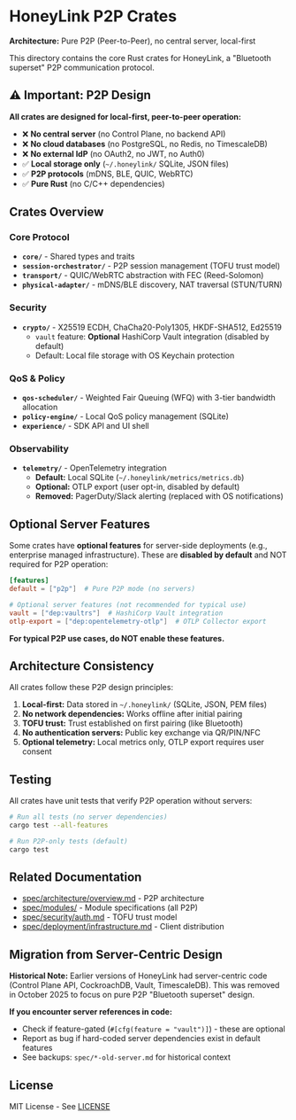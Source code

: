 # HoneyLink P2P Crates

**Architecture:** Pure P2P (Peer-to-Peer), no central server, local-first

This directory contains the core Rust crates for HoneyLink, a "Bluetooth superset" P2P communication protocol.

## ⚠️ Important: P2P Design

**All crates are designed for local-first, peer-to-peer operation:**
- ❌ **No central server** (no Control Plane, no backend API)
- ❌ **No cloud databases** (no PostgreSQL, no Redis, no TimescaleDB)
- ❌ **No external IdP** (no OAuth2, no JWT, no Auth0)
- ✅ **Local storage only** (`~/.honeylink/` SQLite, JSON files)
- ✅ **P2P protocols** (mDNS, BLE, QUIC, WebRTC)
- ✅ **Pure Rust** (no C/C++ dependencies)

## Crates Overview

### Core Protocol
- **`core/`** - Shared types and traits
- **`session-orchestrator/`** - P2P session management (TOFU trust model)
- **`transport/`** - QUIC/WebRTC abstraction with FEC (Reed-Solomon)
- **`physical-adapter/`** - mDNS/BLE discovery, NAT traversal (STUN/TURN)

### Security
- **`crypto/`** - X25519 ECDH, ChaCha20-Poly1305, HKDF-SHA512, Ed25519
  - `vault` feature: **Optional** HashiCorp Vault integration (disabled by default)
  - Default: Local file storage with OS Keychain protection

### QoS & Policy
- **`qos-scheduler/`** - Weighted Fair Queuing (WFQ) with 3-tier bandwidth allocation
- **`policy-engine/`** - Local QoS policy management (SQLite)
- **`experience/`** - SDK API and UI shell

### Observability
- **`telemetry/`** - OpenTelemetry integration
  - **Default:** Local SQLite (`~/.honeylink/metrics/metrics.db`)
  - **Optional:** OTLP export (user opt-in, disabled by default)
  - **Removed:** PagerDuty/Slack alerting (replaced with OS notifications)

## Optional Server Features

Some crates have **optional features** for server-side deployments (e.g., enterprise managed infrastructure). These are **disabled by default** and NOT required for P2P operation:

```toml
[features]
default = ["p2p"]  # Pure P2P mode (no servers)

# Optional server features (not recommended for typical use)
vault = ["dep:vaultrs"]  # HashiCorp Vault integration
otlp-export = ["dep:opentelemetry-otlp"]  # OTLP Collector export
```

**For typical P2P use cases, do NOT enable these features.**

## Architecture Consistency

All crates follow these P2P design principles:

1. **Local-first:** Data stored in `~/.honeylink/` (SQLite, JSON, PEM files)
2. **No network dependencies:** Works offline after initial pairing
3. **TOFU trust:** Trust established on first pairing (like Bluetooth)
4. **No authentication servers:** Public key exchange via QR/PIN/NFC
5. **Optional telemetry:** Local metrics only, OTLP export requires user consent

## Testing

All crates have unit tests that verify P2P operation without servers:

```bash
# Run all tests (no server dependencies)
cargo test --all-features

# Run P2P-only tests (default)
cargo test
```

## Related Documentation

- [spec/architecture/overview.md](../spec/architecture/overview.md) - P2P architecture
- [spec/modules/](../spec/modules/) - Module specifications (all P2P)
- [spec/security/auth.md](../spec/security/auth.md) - TOFU trust model
- [spec/deployment/infrastructure.md](../spec/deployment/infrastructure.md) - Client distribution

## Migration from Server-Centric Design

**Historical Note:** Earlier versions of HoneyLink had server-centric code (Control Plane API, CockroachDB, Vault, TimescaleDB). This was removed in October 2025 to focus on pure P2P "Bluetooth superset" design.

**If you encounter server references in code:**
- Check if feature-gated (`#[cfg(feature = "vault")]`) - these are optional
- Report as bug if hard-coded server dependencies exist in default features
- See backups: `spec/*-old-server.md` for historical context

## License

MIT License - See [LICENSE](../LICENSE)
